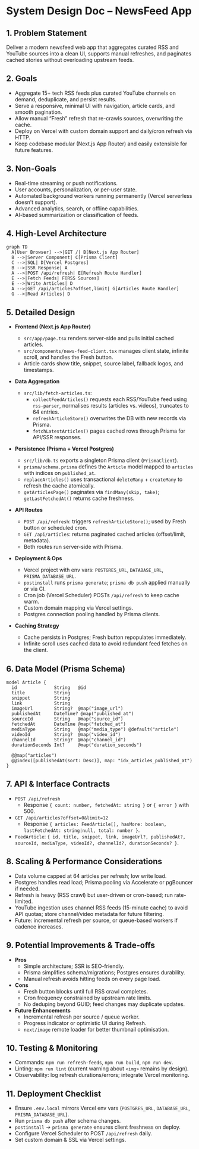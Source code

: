 # System Design Doc – NewsFeed App

## 1. Problem Statement
Deliver a modern newsfeed web app that aggregates curated RSS and YouTube sources into a clean UI, supports manual refreshes, and paginates cached stories without overloading upstream feeds.

## 2. Goals
- Aggregate 15+ tech RSS feeds plus curated YouTube channels on demand, deduplicate, and persist results.
- Serve a responsive, minimal UI with navigation, article cards, and smooth pagination.
- Allow manual “Fresh” refresh that re-crawls sources, overwriting the cache.
- Deploy on Vercel with custom domain support and daily/cron refresh via HTTP.
- Keep codebase modular (Next.js App Router) and easily extensible for future features.

## 3. Non-Goals
- Real-time streaming or push notifications.
- User accounts, personalization, or per-user state.
- Automated background workers running permanently (Vercel serverless doesn’t support).
- Advanced analytics, search, or offline capabilities.
- AI-based summarization or classification of feeds.

## 4. High-Level Architecture
```mermaid
graph TD
  A[User Browser] -->|GET /| B[Next.js App Router]
  B -->|Server Component| C[Prisma Client]
  C -->|SQL| D[Vercel Postgres]
  B -->|SSR Response| A
  A -->|POST /api/refresh| E[Refresh Route Handler]
  E -->|Fetch Feeds| F[RSS Sources]
  E -->|Write Articles| D
  A -->|GET /api/articles?offset,limit| G[Articles Route Handler]
  G -->|Read Articles| D
```

## 5. Detailed Design
- **Frontend (Next.js App Router)**
  - `src/app/page.tsx` renders server-side and pulls initial cached articles.
  - `src/components/news-feed-client.tsx` manages client state, infinite scroll, and handles the Fresh button.
  - Article cards show title, snippet, source label, fallback logos, and timestamps.

- **Data Aggregation**
  - `src/lib/fetch-articles.ts`:
    - `collectFeedArticles()` requests each RSS/YouTube feed using `rss-parser`, normalises results (articles vs. videos), truncates to 64 entries.
    - `refreshArticleStore()` overwrites the DB with new records via Prisma.
    - `fetchLatestArticles()` pages cached rows through Prisma for API/SSR responses.

- **Persistence (Prisma + Vercel Postgres)**
  - `src/lib/db.ts` exports a singleton Prisma client (`PrismaClient`).
  - `prisma/schema.prisma` defines the `Article` model mapped to `articles` with indices on `published_at`.
  - `replaceArticles()` uses transactional `deleteMany` + `createMany` to refresh the cache atomically.
  - `getArticlesPage()` paginates via `findMany(skip, take)`; `getLastFetchedAt()` returns cache freshness.

- **API Routes**
  - `POST /api/refresh`: triggers `refreshArticleStore()`; used by Fresh button or scheduled cron.
  - `GET /api/articles`: returns paginated cached articles (offset/limit, metadata).
  - Both routes run server-side with Prisma.

- **Deployment & Ops**
  - Vercel project with env vars: `POSTGRES_URL`, `DATABASE_URL`, `PRISMA_DATABASE_URL`.
  - `postinstall` runs `prisma generate`; `prisma db push` applied manually or via CI.
  - Cron job (Vercel Scheduler) POSTs `/api/refresh` to keep cache warm.
  - Custom domain mapping via Vercel settings.
  - Postgres connection pooling handled by Prisma clients.

- **Caching Strategy**
  - Cache persists in Postgres; Fresh button repopulates immediately.
  - Infinite scroll uses cached data to avoid redundant feed fetches on the client.

## 6. Data Model (Prisma Schema)
```prisma
model Article {
  id              String   @id
  title           String
  snippet         String
  link            String
  imageUrl        String?  @map("image_url")
  publishedAt     DateTime? @map("published_at")
  sourceId        String   @map("source_id")
  fetchedAt       DateTime @map("fetched_at")
  mediaType       String   @map("media_type") @default("article")
  videoId         String?  @map("video_id")
  channelId       String?  @map("channel_id")
  durationSeconds Int?     @map("duration_seconds")

  @@map("articles")
  @@index([publishedAt(sort: Desc)], map: "idx_articles_published_at")
}
```

## 7. API & Interface Contracts
- `POST /api/refresh`
  - Response `{ count: number, fetchedAt: string }` or `{ error }` with 500.
- `GET /api/articles?offset=0&limit=12`
  - Response `{ articles: FeedArticle[], hasMore: boolean, lastFetchedAt: string|null, total: number }`.
- `FeedArticle`: `{ id, title, snippet, link, imageUrl?, publishedAt?, sourceId, mediaType, videoId?, channelId?, durationSeconds? }`.

## 8. Scaling & Performance Considerations
- Data volume capped at 64 articles per refresh; low write load.
- Postgres handles read load; Prisma pooling via Accelerate or pgBouncer if needed.
- Refresh is heavy (RSS crawl) but user-driven or cron-based; run rate-limited.
- YouTube ingestion uses channel RSS feeds (15-minute cache) to avoid API quotas; store channel/video metadata for future filtering.
- Future: incremental refresh per source, or queue-based workers if cadence increases.

## 9. Potential Improvements & Trade-offs
- **Pros**
  - Simple architecture; SSR is SEO-friendly.
  - Prisma simplifies schema/migrations; Postgres ensures durability.
  - Manual refresh avoids hitting feeds on every page load.
- **Cons**
  - Fresh button blocks until full RSS crawl completes.
  - Cron frequency constrained by upstream rate limits.
  - No deduping beyond GUID; feed changes may duplicate updates.
- **Future Enhancements**
  - Incremental refresh per source / queue worker.
  - Progress indicator or optimistic UI during Refresh.
  - `next/image` remote loader for better thumbnail optimisation.

## 10. Testing & Monitoring
- Commands: `npm run refresh-feeds`, `npm run build`, `npm run dev`.
- Linting: `npm run lint` (current warning about `<img>` remains by design).
- Observability: log refresh durations/errors; integrate Vercel monitoring.

## 11. Deployment Checklist
- Ensure `.env.local` mirrors Vercel env vars (`POSTGRES_URL`, `DATABASE_URL`, `PRISMA_DATABASE_URL`).
- Run `prisma db push` after schema changes.
- `postinstall` → `prisma generate` ensures client freshness on deploy.
- Configure Vercel Scheduler to POST `/api/refresh` daily.
- Set custom domain & SSL via Vercel settings.
